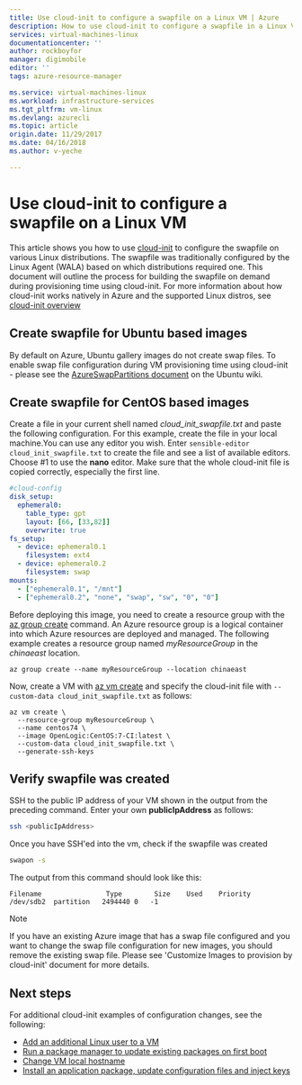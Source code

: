 ```yaml
---
title: Use cloud-init to configure a swapfile on a Linux VM | Azure
description: How to use cloud-init to configure a swapfile in a Linux VM during creation with the Azure CLI 2.0
services: virtual-machines-linux
documentationcenter: ''
author: rockboyfor
manager: digimobile
editor: ''
tags: azure-resource-manager

ms.service: virtual-machines-linux
ms.workload: infrastructure-services
ms.tgt_pltfrm: vm-linux
ms.devlang: azurecli
ms.topic: article
origin.date: 11/29/2017
ms.date: 04/16/2018
ms.author: v-yeche

---
```

# Use cloud-init to configure a swapfile on a Linux VM
This article shows you how to use [cloud-init](https://cloudinit.readthedocs.io) to configure the swapfile on various Linux distributions. The swapfile was traditionally configured by the Linux Agent (WALA) based on which distributions required one.  This document will outline the process for building the swapfile on demand during provisioning time using cloud-init.  For more information about how cloud-init works natively in Azure and the supported Linux distros, see [cloud-init overview](using-cloud-init.md)

## Create swapfile for Ubuntu based images
By default on Azure, Ubuntu gallery images do not create swap files. To enable swap file configuration during VM provisioning time using cloud-init - please see the [AzureSwapPartitions document](https://wiki.ubuntu.com/AzureSwapPartitions) on the Ubuntu wiki.

## Create swapfile for CentOS based images
<!-- Not Available on RedHat -->

Create a file in your current shell named *cloud_init_swapfile.txt* and paste the following configuration. For this example, create the file in your local machine.You can use any editor you wish. Enter `sensible-editor cloud_init_swapfile.txt` to create the file and see a list of available editors. Choose #1 to use the **nano** editor. Make sure that the whole cloud-init file is copied correctly, especially the first line.  
<!-- Not Available on Cloud Shell -->

```yaml
#cloud-config
disk_setup:
  ephemeral0:
    table_type: gpt
    layout: [66, [33,82]]
    overwrite: true
fs_setup:
  - device: ephemeral0.1
    filesystem: ext4
  - device: ephemeral0.2
    filesystem: swap
mounts:
  - ["ephemeral0.1", "/mnt"]
  - ["ephemeral0.2", "none", "swap", "sw", "0", "0"]
```

Before deploying this image, you need to create a resource group with the [az group create](https://docs.azure.cn/zh-cn/cli/group?view=azure-cli-latest#az_group_create) command. An Azure resource group is a logical container into which Azure resources are deployed and managed. The following example creates a resource group named *myResourceGroup* in the *chinaeast* location.

```azurecli 
az group create --name myResourceGroup --location chinaeast
```

Now, create a VM with [az vm create](https://docs.azure.cn/zh-cn/cli/vm?view=azure-cli-latest#az_vm_create) and specify the cloud-init file with `--custom-data cloud_init_swapfile.txt` as follows:

```azurecli 
az vm create \
  --resource-group myResourceGroup \
  --name centos74 \
  --image OpenLogic:CentOS:7-CI:latest \
  --custom-data cloud_init_swapfile.txt \
  --generate-ssh-keys 
```

## Verify swapfile was created
SSH to the public IP address of your VM shown in the output from the preceding command. Enter your own **publicIpAddress** as follows:

```bash
ssh <publicIpAddress>
```

Once you have SSH'ed into the vm, check if the swapfile was created

```bash
swapon -s
```

The output from this command should look like this:

```text
Filename                Type        Size    Used    Priority
/dev/sdb2  partition   2494440 0   -1
```

> [!NOTE] 
> If you have an existing Azure image that has a swap file configured and you want to change the swap file configuration for new images, you should remove the existing swap file. Please see 'Customize Images to provision by cloud-init' document for more details.

## Next steps
For additional cloud-init examples of configuration changes, see the following:

- [Add an additional Linux user to a VM](cloudinit-add-user.md)
- [Run a package manager to update existing packages on first boot](cloudinit-update-vm.md)
- [Change VM local hostname](cloudinit-update-vm-hostname.md) 
- [Install an application package, update configuration files and inject keys](tutorial-automate-vm-deployment.md)
<!-- Update_Description: update link, wording update -->
